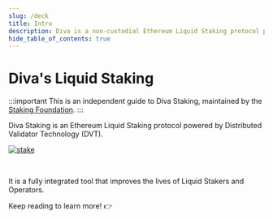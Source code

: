 ```yaml
---
slug: /deck
title: Intro
description: Diva is a non-custodial Ethereum Liquid Staking protocol powered by Distributed Validator Technology (DVT).
hide_table_of_contents: true
---
```


# Diva's Liquid Staking

:::important
This is an independent guide to Diva Staking, maintained by the [Staking Foundation](foundation).
:::

Diva Staking is an Ethereum Liquid Staking protocol powered by Distributed Validator Technology (DVT).

<div style={{textAlign: 'center', border: '1px solid #ccc'}}>

[![stake](img/dropbox-deck.png)](https://www.dropbox.com/s/gxuww7hq3ztwslm/Diva%20Deck.pdf?dl=0)
</div>

<br/>

It is a fully integrated tool that improves the lives of Liquid Stakers and Operators. 

Keep reading to learn more! 👉
